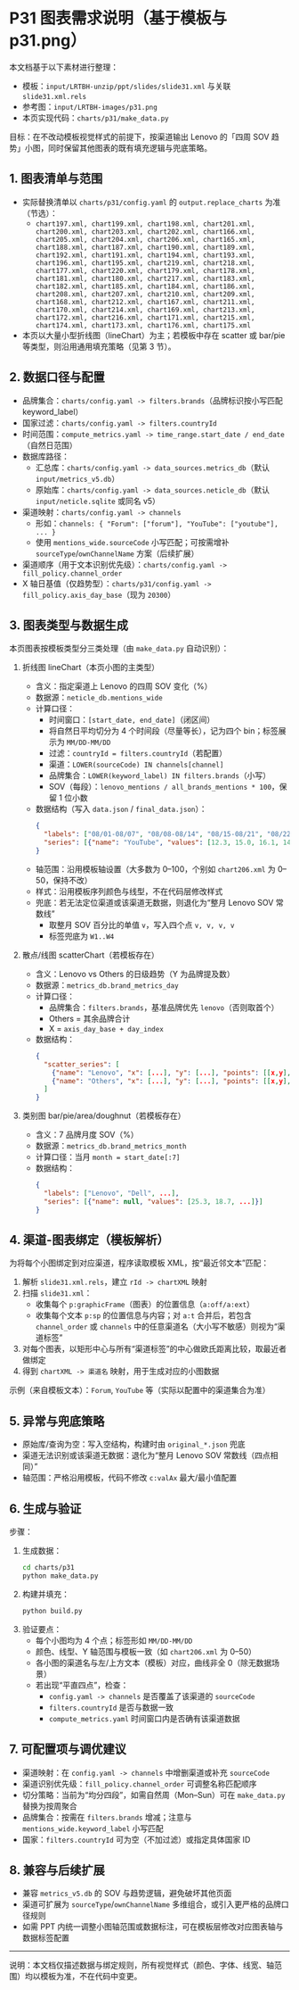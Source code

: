 # P31 图表需求说明（基于模板与 p31.png）

本文档基于以下素材进行整理：
- 模板：`input/LRTBH-unzip/ppt/slides/slide31.xml` 与关联 `slide31.xml.rels`
- 参考图：`input/LRTBH-images/p31.png`
- 本页实现代码：`charts/p31/make_data.py`

目标：在不改动模板视觉样式的前提下，按渠道输出 Lenovo 的「四周 SOV 趋势」小图，同时保留其他图表的既有填充逻辑与兜底策略。

## 1. 图表清单与范围

- 实际替换清单以 `charts/p31/config.yaml` 的 `output.replace_charts` 为准（节选）：
  - `chart197.xml, chart199.xml, chart198.xml, chart201.xml, chart200.xml, chart203.xml, chart202.xml, chart166.xml, chart205.xml, chart204.xml, chart206.xml, chart165.xml, chart188.xml, chart187.xml, chart190.xml, chart189.xml, chart192.xml, chart191.xml, chart194.xml, chart193.xml, chart196.xml, chart195.xml, chart219.xml, chart218.xml, chart177.xml, chart220.xml, chart179.xml, chart178.xml, chart181.xml, chart180.xml, chart217.xml, chart183.xml, chart182.xml, chart185.xml, chart184.xml, chart186.xml, chart208.xml, chart207.xml, chart210.xml, chart209.xml, chart168.xml, chart212.xml, chart167.xml, chart211.xml, chart170.xml, chart214.xml, chart169.xml, chart213.xml, chart172.xml, chart216.xml, chart171.xml, chart215.xml, chart174.xml, chart173.xml, chart176.xml, chart175.xml`
- 本页以大量小型折线图（lineChart）为主；若模板中存在 scatter 或 bar/pie 等类型，则沿用通用填充策略（见第 3 节）。

## 2. 数据口径与配置

- 品牌集合：`charts/config.yaml -> filters.brands`（品牌标识按小写匹配 keyword_label）
- 国家过滤：`charts/config.yaml -> filters.countryId`
- 时间范围：`compute_metrics.yaml -> time_range.start_date / end_date`（自然日范围）
- 数据库路径：
  - 汇总库：`charts/config.yaml -> data_sources.metrics_db`（默认 `input/metrics_v5.db`）
  - 原始库：`charts/config.yaml -> data_sources.neticle_db`（默认 `input/neticle.sqlite` 或同名 v5）
- 渠道映射：`charts/config.yaml -> channels`
  - 形如：`channels: { "Forum": ["forum"], "YouTube": ["youtube"], ... }`
  - 使用 `mentions_wide.sourceCode` 小写匹配；可按需增补 `sourceType`/`ownChannelName` 方案（后续扩展）
- 渠道顺序（用于文本识别优先级）：`charts/config.yaml -> fill_policy.channel_order`
- X 轴日基值（仅趋势型）：`charts/p31/config.yaml -> fill_policy.axis_day_base`（现为 `20300`）

## 3. 图表类型与数据生成

本页图表按模板类型分三类处理（由 `make_data.py` 自动识别）：

1) 折线图 lineChart（本页小图的主类型）
   - 含义：指定渠道上 Lenovo 的四周 SOV 变化（%）
   - 数据源：`neticle_db.mentions_wide`
   - 计算口径：
     - 时间窗口：`[start_date, end_date]`（闭区间）
     - 将自然日平均切分为 4 个时间段（尽量等长），记为四个 bin；标签展示为 `MM/DD-MM/DD`
     - 过滤：`countryId = filters.countryId`（若配置）
     - 渠道：`LOWER(sourceCode) IN channels[channel]`
     - 品牌集合：`LOWER(keyword_label) IN filters.brands`（小写）
     - SOV（每段）：`lenovo_mentions / all_brands_mentions * 100`，保留 1 位小数
   - 数据结构（写入 `data.json` / `final_data.json`）：
     ```json
     {
       "labels": ["08/01-08/07", "08/08-08/14", "08/15-08/21", "08/22-08/31"],
       "series": [{"name": "YouTube", "values": [12.3, 15.0, 16.1, 14.8]}]
     }
     ```
   - 轴范围：沿用模板轴设置（大多数为 0–100，个别如 `chart206.xml` 为 0–50，保持不改）
   - 样式：沿用模板序列颜色与线型，不在代码层修改样式
   - 兜底：若无法定位渠道或该渠道无数据，则退化为“整月 Lenovo SOV 常数线”
     - 取整月 SOV 百分比的单值 `v`，写入四个点 `v, v, v, v`
     - 标签兜底为 `W1..W4`

2) 散点/线图 scatterChart（若模板存在）
   - 含义：Lenovo vs Others 的日级趋势（Y 为品牌提及数）
   - 数据源：`metrics_db.brand_metrics_day`
   - 计算口径：
     - 品牌集合：`filters.brands`，基准品牌优先 `lenovo`（否则取首个）
     - Others = 其余品牌合计
     - X = `axis_day_base + day_index`
   - 数据结构：
     ```json
     {
       "scatter_series": [
         {"name": "Lenovo", "x": [...], "y": [...], "points": [[x,y], ...]},
         {"name": "Others", "x": [...], "y": [...], "points": [[x,y], ...]}
       ]
     }
     ```

3) 类别图 bar/pie/area/doughnut（若模板存在）
   - 含义：7 品牌月度 SOV（%）
   - 数据源：`metrics_db.brand_metrics_month`
   - 计算口径：当月 `month = start_date[:7]`
   - 数据结构：
     ```json
     {
       "labels": ["Lenovo", "Dell", ...],
       "series": [{"name": null, "values": [25.3, 18.7, ...]}]
     }
     ```

## 4. 渠道-图表绑定（模板解析）

为将每个小图绑定到对应渠道，程序读取模板 XML，按“最近邻文本”匹配：

1) 解析 `slide31.xml.rels`，建立 `rId -> chartXML` 映射
2) 扫描 `slide31.xml`：
   - 收集每个 `p:graphicFrame`（图表）的位置信息（`a:off/a:ext`）
   - 收集每个文本 `p:sp` 的位置信息与内容；对 `a:t` 合并后，若包含 `channel_order` 或 `channels` 中的任意渠道名（大小写不敏感）则视为“渠道标签”
3) 对每个图表，以矩形中心与所有“渠道标签”的中心做欧氏距离比较，取最近者做绑定
4) 得到 `chartXML -> 渠道名` 映射，用于生成对应的小图数据

示例（来自模板文本）：`Forum`, `YouTube` 等（实际以配置中的渠道集合为准）

## 5. 异常与兜底策略

- 原始库/查询为空：写入空结构，构建时由 `original_*.json` 兜底
- 渠道无法识别或该渠道无数据：退化为“整月 Lenovo SOV 常数线（四点相同）”
- 轴范围：严格沿用模板，代码不修改 `c:valAx` 最大/最小值配置

## 6. 生成与验证

步骤：
1) 生成数据：
   ```bash
   cd charts/p31
   python make_data.py
   ```
2) 构建并填充：
   ```bash
   python build.py
   ```
3) 验证要点：
   - 每个小图均为 4 个点；标签形如 `MM/DD-MM/DD`
   - 颜色、线型、Y 轴范围与模板一致（如 `chart206.xml` 为 0–50）
   - 各小图的渠道名与左/上方文本（模板）对应，曲线非全 0（除无数据场景）
   - 若出现“平直四点”，检查：
     - `config.yaml -> channels` 是否覆盖了该渠道的 `sourceCode`
     - `filters.countryId` 是否与数据一致
     - `compute_metrics.yaml` 时间窗口内是否确有该渠道数据

## 7. 可配置项与调优建议

- 渠道映射：在 `config.yaml -> channels` 中增删渠道或补充 `sourceCode`
- 渠道识别优先级：`fill_policy.channel_order` 可调整名称匹配顺序
- 切分策略：当前为“均分四段”，如需自然周（Mon–Sun）可在 `make_data.py` 替换为按周聚合
- 品牌集合：按需在 `filters.brands` 增减；注意与 `mentions_wide.keyword_label` 小写匹配
- 国家：`filters.countryId` 可为空（不加过滤）或指定具体国家 ID

## 8. 兼容与后续扩展

- 兼容 `metrics_v5.db` 的 SOV 与趋势逻辑，避免破坏其他页面
- 渠道可扩展为 `sourceType`/`ownChannelName` 多维组合，或引入更严格的品牌口径规则
- 如需 PPT 内统一调整小图轴范围或数据标注，可在模板层修改对应图表轴与数据标签配置

---

说明：本文档仅描述数据与绑定规则，所有视觉样式（颜色、字体、线宽、轴范围）均以模板为准，不在代码中变更。